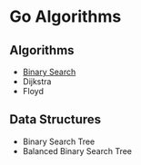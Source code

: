 # Go Algorithms

## Algorithms

- [Binary Search](binary_search/README.md)
- Dijkstra
- Floyd

## Data Structures

- Binary Search Tree
- Balanced Binary Search Tree
